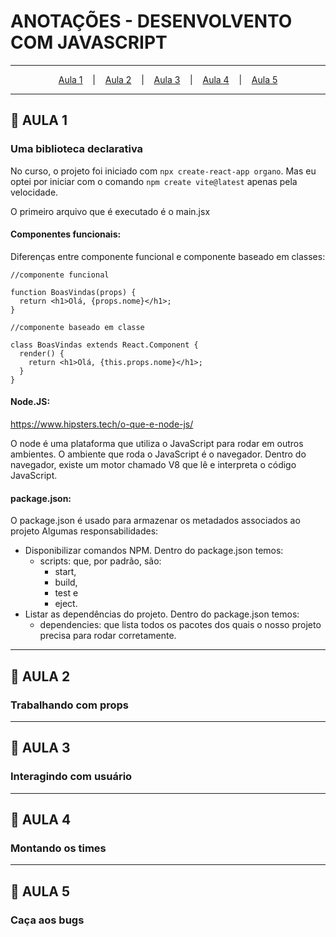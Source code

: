# ANOTAÇÕES - DESENVOLVENTO COM JAVASCRIPT

---
<p align="center">
  <a href="#-aula-1">Aula 1</a> &nbsp;&nbsp;&nbsp;|&nbsp;&nbsp;&nbsp;
  <a href="#-aula-2">Aula 2</a> &nbsp;&nbsp;&nbsp;|&nbsp;&nbsp;&nbsp;
  <a href="#-aula-3">Aula 3</a> &nbsp;&nbsp;&nbsp;|&nbsp;&nbsp;&nbsp;
  <a href="#-aula-4">Aula 4</a> &nbsp;&nbsp;&nbsp;|&nbsp;&nbsp;&nbsp;
  <a href="#-aula-5">Aula 5</a> 

</p>

---

## 📌 AULA 1
### Uma biblioteca declarativa
No curso, o projeto foi iniciado com ```npx create-react-app organo```. Mas eu optei por iniciar com o comando ```npm create vite@latest``` apenas pela velocidade.

O primeiro arquivo que é executado é o main.jsx

#### Componentes funcionais:
Diferenças entre componente funcional e componente baseado em classes:

```
//componente funcional

function BoasVindas(props) {
  return <h1>Olá, {props.nome}</h1>;
}
```

```
//componente baseado em classe

class BoasVindas extends React.Component {
  render() {
    return <h1>Olá, {this.props.nome}</h1>;
  }
}
```

#### Node.JS:
https://www.hipsters.tech/o-que-e-node-js/

O node é uma plataforma que utiliza o JavaScript para rodar em outros ambientes.
O ambiente que roda o JavaScript é o navegador. Dentro do navegador, existe um motor chamado V8 que lê e interpreta o código JavaScript.

#### package.json:
O package.json é usado para armazenar os metadados associados ao projeto
Algumas responsabilidades:
- Disponibilizar comandos NPM. Dentro do package.json temos:
  - scripts: que, por padrão, são: 
    - start, 
    - build, 
    - test e 
    - eject.
- Listar as dependências do projeto. Dentro do package.json temos:
  - dependencies: que lista todos os pacotes dos quais o nosso projeto precisa para rodar corretamente.

---

## 📌 AULA 2
### Trabalhando com props

---

## 📌 AULA 3
### Interagindo com usuário

---

## 📌 AULA 4
### Montando os times
---

## 📌 AULA 5
### Caça aos bugs